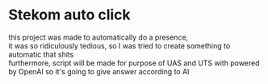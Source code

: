 # Stekom auto click
this project was made to automatically do a presence, <br/>
it was so ridiculously tedious, so I was tried to create something to automatic that shits <br/>
furthermore, script will be made for purpose of UAS and UTS with powered by OpenAI so it's going to give answer according to AI